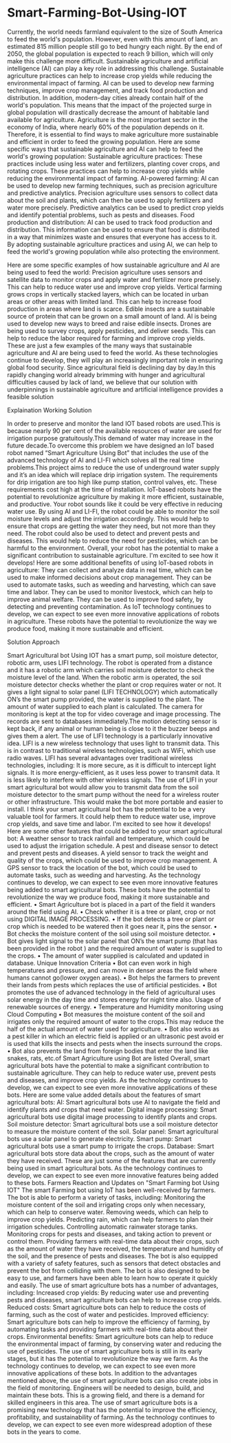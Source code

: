 # Smart-Farming-Bot-Using-IOT
Currently, the world needs farmland equivalent to the size of South America to feed the world's population. However, even with this amount of land, an estimated 815 million people still go to bed hungry each night. By the end of 2050, the global population is expected to reach 9 billion, which will only make this challenge more difficult.
Sustainable agriculture and artificial intelligence (AI) can play a key role in addressing this challenge. Sustainable agriculture practices can help to increase crop yields while reducing the environmental impact of farming. AI can be used to develop new farming techniques, improve crop management, and track food production and distribution.
In addition, modern-day cities already contain half of the world's population. This means that the impact of the projected surge in global population will drastically decrease the amount of habitable land available for agriculture.
Agriculture is the most important sector in the economy of India, where nearly 60% of the population depends on it. Therefore, it is essential to find ways to make agriculture more sustainable and efficient in order to feed the growing population.
Here are some specific ways that sustainable agriculture and AI can help to feed the world's growing population:
Sustainable agriculture practices: These practices include using less water and fertilizers, planting cover crops, and rotating crops. These practices can help to increase crop yields while reducing the environmental impact of farming.
AI-powered farming: AI can be used to develop new farming techniques, such as precision agriculture and predictive analytics. Precision agriculture uses sensors to collect data about the soil and plants, which can then be used to apply fertilizers and water more precisely. Predictive analytics can be used to predict crop yields and identify potential problems, such as pests and diseases.
Food production and distribution: AI can be used to track food production and distribution. This information can be used to ensure that food is distributed in a way that minimizes waste and ensures that everyone has access to it.
By adopting sustainable agriculture practices and using AI, we can help to feed the world's growing population while also protecting the environment.

Here are some specific examples of how sustainable agriculture and AI are being used to feed the world:
Precision agriculture uses sensors and satellite data to monitor crops and apply water and fertilizer more precisely. This can help to reduce water use and improve crop yields.
Vertical farming grows crops in vertically stacked layers, which can be located in urban areas or other areas with limited land. This can help to increase food production in areas where land is scarce.
Edible insects are a sustainable source of protein that can be grown on a small amount of land. AI is being used to develop new ways to breed and raise edible insects.
Drones are being used to survey crops, apply pesticides, and deliver seeds. This can help to reduce the labor required for farming and improve crop yields.
These are just a few examples of the many ways that sustainable agriculture and AI are being used to feed the world. As these technologies continue to develop, they will play an increasingly important role in ensuring global food security.
Since agricultural field is declining day by day.In this rapidly changing world already brimming with hunger and agricultural difficulties caused by lack of land, we believe that our solution with underpinnings in sustainable agriculture and artificial intelligence provides a feasible solution

Explaination Working Solution

In order to preserve and monitor the land IOT based robots are used.This is because nearly 90 per cent of the available resources of water are used for irrigation purpose gratuitously.This demand of water may increase in the future decade.To overcome this problem we have designed an IoT based robot named “Smart Agriculture Using Bot” that includes the use of the advanced technology of AI and LI-FI which solves all the real time problems.This project aims to reduce the use of underground water supply and it’s an idea which will replace drip irrigation system. The requirements for drip irrigation are too high like pump station, control valves, etc. These requirements cost high at the time of installation.
IoT-based robots have the potential to revolutionize agriculture by making it more efficient, sustainable, and productive.
Your robot sounds like it could be very effective in reducing water use. By using AI and LI-FI, the robot could be able to monitor the soil moisture levels and adjust the irrigation accordingly. This would help to ensure that crops are getting the water they need, but not more than they need.
The robot could also be used to detect and prevent pests and diseases. This would help to reduce the need for pesticides, which can be harmful to the environment.
Overall, your robot has the potential to make a significant contribution to sustainable agriculture. I'm excited to see how it develops!
Here are some additional benefits of using IoT-based robots in agriculture:
They can collect and analyze data in real time, which can be used to make informed decisions about crop management.
They can be used to automate tasks, such as weeding and harvesting, which can save time and labor.
They can be used to monitor livestock, which can help to improve animal welfare.
They can be used to improve food safety, by detecting and preventing contamination.
As IoT technology continues to develop, we can expect to see even more innovative applications of robots in agriculture. These robots have the potential to revolutionize the way we produce food, making it more sustainable and efficient.

Solution Approach

Smart Agricultural bot Using IOT has a smart pump, soil moisture detector, robotic arm, uses LIFI technology. The robot is operated from a distance and it has a robotic arm which carries soil moisture detector to check the moisture level of the land. When the robotic arm is operated, the soil moisture detector checks whether the plant or crop requires water or not. It gives a light signal to solar panel (LIFI TECHNOLOGY) which automatically ON’s the smart pump provided, the water is supplied to the plant. The amount of water supplied to each plant is calculated. The camera for monitoring is kept at the top for video coverage and image processing. The records are sent to databases immediately.The motion detecting sensor is kept back, if any animal or human being is close to it the buzzer beeps and gives them a alert.
The use of LIFI technology is a particularly innovative idea. LIFI is a new wireless technology that uses light to transmit data. This is in contrast to traditional wireless technologies, such as WiFi, which use radio waves. LIFI has several advantages over traditional wireless technologies, including:
It is more secure, as it is difficult to intercept light signals.
It is more energy-efficient, as it uses less power to transmit data.
It is less likely to interfere with other wireless signals.
The use of LIFI in your smart agricultural bot would allow you to transmit data from the soil moisture detector to the smart pump without the need for a wireless router or other infrastructure. This would make the bot more portable and easier to install.
I think your smart agricultural bot has the potential to be a very valuable tool for farmers. It could help them to reduce water use, improve crop yields, and save time and labor. I'm excited to see how it develops!
Here are some other features that could be added to your smart agricultural bot:
A weather sensor to track rainfall and temperature, which could be used to adjust the irrigation schedule.
A pest and disease sensor to detect and prevent pests and diseases.
A yield sensor to track the weight and quality of the crops, which could be used to improve crop management.
A GPS sensor to track the location of the bot, which could be used to automate tasks, such as weeding and harvesting.
As the technology continues to develop, we can expect to see even more innovative features being added to smart agricultural bots. These bots have the potential to revolutionize the way we produce food, making it more sustainable and efficient.
• Smart Agriculture bot is placed in a part of the field it wanders around the field using AI.
• Check whether it is a tree or plant, crop or not using DIGITAL IMAGE PROCESSING.
• If the bot detects a tree or plant or crop which is needed to be watered then it goes near it, pins the sensor.
• Bot checks the moisture content of the soil using soil moisture detector.
• Bot gives light signal to the solar panel that ON’s the smart pump (that has been provided in the robot ) and the required amount of water is supplied to the crops.
• The amount of water supplied is calculated and updated in database.
Unique Innovation Criteria
• Bot can even work in high temperatures and pressure, and can move in denser areas the field where humans cannot go(lower oxygen areas).
• Bot helps the farmers to prevent their lands from pests which replaces the use of artificial pesticides.
• Bot promotes the use of advanced technology in the field of agricultural uses solar energy in the day time and stores energy for night time also. Usage of renewable sources of energy.
• Temperature and Humidity monitoring using Cloud Computing
• Bot measures the moisture content of the soil and irrigates only the required amount of water to the crops.This may reduce the half of the actual amount of water used for agriculture.
• Bot also works as a pest killer in which an electric field is applied or an ultrasonic pest avoid er is used that kills the insects and pests when the insects surround the crops.
• Bot also prevents the land from foreign bodies that enter the land like snakes, rats, etc.of Smart Agriculture using Bot are listed
Overall, smart agricultural bots have the potential to make a significant contribution to sustainable agriculture. They can help to reduce water use, prevent pests and diseases, and improve crop yields. As the technology continues to develop, we can expect to see even more innovative applications of these bots.
Here are some value added details about the features of smart agricultural bots:
AI: Smart agricultural bots use AI to navigate the field and identify plants and crops that need water.
Digital image processing: Smart agricultural bots use digital image processing to identify plants and crops.
Soil moisture detector: Smart agricultural bots use a soil moisture detector to measure the moisture content of the soil.
Solar panel: Smart agricultural bots use a solar panel to generate electricity.
Smart pump: Smart agricultural bots use a smart pump to irrigate the crops.
Database: Smart agricultural bots store data about the crops, such as the amount of water they have received.
These are just some of the features that are currently being used in smart agricultural bots. As the technology continues to develop, we can expect to see even more innovative features being added to these bots.
Farmers Reaction and Updates on "Smart Farming bot Using IOT"
The smart Farming bot using IoT has been well-received by farmers. The bot is able to perform a variety of tasks, including:
Monitoring the moisture content of the soil and irrigating crops only when necessary, which can help to conserve water.
Removing weeds, which can help to improve crop yields.
Predicting rain, which can help farmers to plan their irrigation schedules.
Controlling automatic rainwater storage tanks.
Monitoring crops for pests and diseases, and taking action to prevent or control them.
Providing farmers with real-time data about their crops, such as the amount of water they have received, the temperature and humidity of the soil, and the presence of pests and diseases.
The bot is also equipped with a variety of safety features, such as sensors that detect obstacles and prevent the bot from colliding with them. The bot is also designed to be easy to use, and farmers have been able to learn how to operate it quickly and easily.
The use of smart agriculture bots has a number of advantages, including:
Increased crop yields: By reducing water use and preventing pests and diseases, smart agriculture bots can help to increase crop yields.
Reduced costs: Smart agriculture bots can help to reduce the costs of farming, such as the cost of water and pesticides.
Improved efficiency: Smart agriculture bots can help to improve the efficiency of farming, by automating tasks and providing farmers with real-time data about their crops.
Environmental benefits: Smart agriculture bots can help to reduce the environmental impact of farming, by conserving water and reducing the use of pesticides.
The use of smart agriculture bots is still in its early stages, but it has the potential to revolutionize the way we farm. As the technology continues to develop, we can expect to see even more innovative applications of these bots.
In addition to the advantages mentioned above, the use of smart agriculture bots can also create jobs in the field of monitoring. Engineers will be needed to design, build, and maintain these bots. This is a growing field, and there is a demand for skilled engineers in this area.
The use of smart agriculture bots is a promising new technology that has the potential to improve the efficiency, profitability, and sustainability of farming. As the technology continues to develop, we can expect to see even more widespread adoption of these bots in the years to come.
